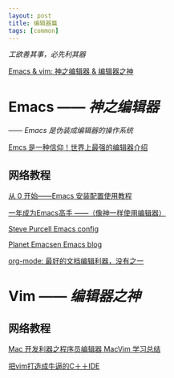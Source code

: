 ```yaml
---
layout: post
title: 编辑器篇
tags: [common]
---
```


*工欲善其事，必先利其器*

[Emacs & vim: 神之编辑器 & 编辑器之神](http://os.51cto.com/art/201101/242518.htm)
		
		
# Emacs —— *神之编辑器*

  —— *Emacs  是伪装成编辑器的操作系统*
  
  [Emcs 是一种信仰！世界上最强的编辑器介绍](http://arch.pconline.com.cn//pcedu/soft/gj/photo/0609/865628.html)

## 网络教程

  [从 0 开始——Emacs 安装配置使用教程](http://www.jianshu.com/p/b4cf683c25f3)
  
  [一年成为Emacs高手 ——（像神一样使用编辑器）](https://github.com/redguardtoo/mastering-emacs-in-one-year-guide/blob/master/guide-zh.org)
  
  [Steve Purcell Emacs config](https://github.com/purcell/emacs.d)
  
  [Planet Emacsen Emacs blog](http://planet.emacsen.org/)
  
  [org-mode: 最好的文档编辑利器，没有之一](http://www.cnblogs.com/holbrook/archive/2012/04/12/2444992.html)


# Vim —— *编辑器之神*

## 网络教程
[Mac 开发利器之程序员编辑器 MacVim 学习总结](http://blog.csdn.net/forlong401/article/details/42340883)

[把vim打造成牛逼的C＋＋IDE](http://blog.csdn.net/doc_sgl/article/details/47205779)
